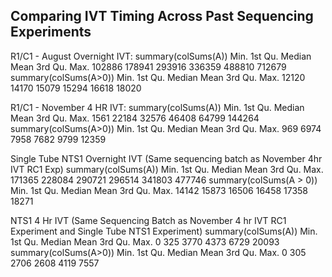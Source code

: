 ## Comparing IVT Timing Across Past Sequencing Experiments 


R1/C1 - August Overnight IVT:
summary(colSums(A))
   Min. 1st Qu.  Median    Mean 3rd Qu.    Max.
 102886  178941  293916  336359  488810  712679
 summary(colSums(A>0))
   Min. 1st Qu.  Median    Mean 3rd Qu.    Max.
  12120   14170   15079   15294   16618   18020

R1/C1 - November 4 HR IVT:
summary(colSums(A))
   Min. 1st Qu.  Median    Mean 3rd Qu.    Max.
   1561   22184   32576   46408   64799  144264
summary(colSums(A>0))
   Min. 1st Qu.  Median    Mean 3rd Qu.    Max.
    969    6974    7958    7682    9799   12359

Single Tube NTS1 Overnight IVT (Same sequencing batch as November 4hr IVT RC1 Exp)
summary(colSums(A))
   Min. 1st Qu.  Median    Mean 3rd Qu.    Max.
 171365  228084  290721  296514  341803  477746
summary(colSums(A > 0))
   Min. 1st Qu.  Median    Mean 3rd Qu.    Max.
  14142   15873   16506   16458   17358   18271

  NTS1 4 Hr IVT (Same Sequencing Batch as November 4 hr IVT RC1 Experiment and Single Tube NTS1 Experiment)
summary(colSums(A))
   Min. 1st Qu.  Median    Mean 3rd Qu.    Max.
      0     325    3770    4373    6729   20093
summary(colSums(A>0))
   Min. 1st Qu.  Median    Mean 3rd Qu.    Max.
      0     305    2706    2608    4119    7557